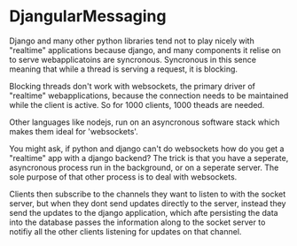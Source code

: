 # DjangularMessaging

Django and many other python libraries tend not to play nicely with "realtime" applications because django, and many components it relise on to serve webapplicatoins are syncronous.  Syncronous in this sence meaning that while a thread is serving a request, it is blocking.

Blocking threads don't work with websockets, the primary driver of "realtime" webapplications, because the connection needs to be maintained while the client is active.  So for 1000 clients, 1000 theads are needed.  

Other languages like nodejs, run on an asyncronous software stack which makes them ideal for 'websockets'.  

You might ask, if python and django can't do websockets how do you get a "realtime" app with a django backend?  The trick is that you have a seperate, asyncronous process run in the background, or on a seperate server.  The sole purpose of that other process is to deal with websockets.  

Clients then subscribe to the channels they want to listen to with the socket server, but when they dont send updates directly to the server, instead they send the updates to the django application, which afte persisting the data into the database passes the information along to the socket server to notifiy all the other clients listening for updates on that channel. 
